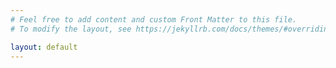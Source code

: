 ```yaml
---
# Feel free to add content and custom Front Matter to this file.
# To modify the layout, see https://jekyllrb.com/docs/themes/#overriding-theme-defaults

layout: default
---
```


<script language="javascript">
function probeId(probe) {
    return probe['id'];
}
function probeRawTitle(probe) {
    return "Probe #" + probeId(probe);
}
function probeTitle(probe) {
    if (probe['description']) {
        return probe['description'] + " (" + probeRawTitle(probe) + ")";
    } else {
        return probeRawTitle(probe);
    }
}
function probeUri(probe) {
    return 'https://atlas.ripe.net/probes/' + probe['id'] + '/';
}
function probeStatus(probe) {
    return "Status: " + probe['status']['name'];
}
function probeLink(probe) {
    return '<a href="' + probeUri(probe) + '" target="_blank">' + probeRawTitle(probe) + ' page on RIPE Atlas</a>';
}
function probePopup(probe) {
    return '<strong>' + probeTitle(probe) + '</strong><br />' + probeStatus(probe) + '<br />' + probeLink(probe);
}
function callback(data) {
    var active_probes = [];
    var inactive_probes = [];

    var active_probe_icon = L.icon({
        iconSize:      [25, 41],
        iconAnchor:    [12, 41],
        popupAnchor:   [1, -34],
        tooltipAnchor: [16, -28],
        shadowSize:    [41, 41],
        iconUrl:       'marker-active.png',
        shadowUrl:     'marker-shadow.png',
    });
    var inactive_probe_icon = L.icon({
        iconSize:      [25, 41],
        iconAnchor:    [12, 41],
        popupAnchor:   [1, -34],
        tooltipAnchor: [16, -28],
        shadowSize:    [41, 41],
        iconUrl:       'marker-inactive.png',
        shadowUrl:     'marker-shadow.png',
    });
    var ambassador_probe_icon = L.icon({
        iconSize:      [25, 41],
        iconAnchor:    [12, 41],
        popupAnchor:   [1, -34],
        tooltipAnchor: [16, -28],
        shadowSize:    [41, 41],
        iconUrl:       'marker-ambassador.png',
        shadowUrl:     'marker-shadow.png',
    });

    var ambassador_probe_ids = [
        52614,
        52814,
        53286,
    ];

    data['results'].forEach(r => {
        if (r['status']['id'] == '3') {
            inactive_probes.push(L.marker([r['geometry']['coordinates']['1'], r['geometry']['coordinates']['0']], { icon: inactive_probe_icon }).bindPopup(probePopup(r)));
        } else {
            var icon = active_probe_icon;
            if (ambassador_probe_ids.includes(probeId(r)))
                icon = ambassador_probe_icon;

            active_probes.push(L.marker([r['geometry']['coordinates']['1'], r['geometry']['coordinates']['0']], { icon: icon }).bindPopup(probePopup(r)));
        }
    });

    var mapsurfer    = L.tileLayer('https://api.openrouteservice.org/mapsurfer/{z}/{x}/{y}.png?api_key={orskey}', {attribution: 'Map data © <a href="https://maps.openrouteservice.org/">GIScience Research Group @ Heidelberg University</a>', orskey: '5b3ce3597851110001cf6248e6eeebc5abbe4825b1b19b3a321b7a15'});
    var osm          = L.tileLayer('https://{s}.tile.openstreetmap.fr/osmfr/{z}/{x}/{y}.png', { attribution: 'Map data © <a href="https://www.openstreetmap.fr/">OpenStreetMap France</a>' });
    var pirates      = L.tileLayer('https://{s}.tiles.mapbox.com/v4/mapbox.pirates/{z}/{x}/{y}.png?access_token=pk.eyJ1Ijoic21vcnRleCIsImEiOiJjams2eDRlNngxeG9zM3BtcTZ3cWV2aGE1In0.QE3nSWsjqOcjcZIhnX7eXg', {attribution: 'Pirates © <a href="https://www.mapbox.com/about/maps/">Mapbox</a>'});
    var highcontrast = L.tileLayer('https://{s}.tiles.mapbox.com/v4/mapbox.high-contrast/{z}/{x}/{y}.png?access_token=pk.eyJ1Ijoic21vcnRleCIsImEiOiJjams2eDRlNngxeG9zM3BtcTZ3cWV2aGE1In0.QE3nSWsjqOcjcZIhnX7eXg', {attribution: 'Mapbox High Contrast © <a href="https://www.mapbox.com/about/maps/">Mapbox</a>'});
    var toner        = L.tileLayer('https://stamen-tiles-{s}.a.ssl.fastly.net/toner/{z}/{x}/{y}.png', {attribution: 'Toner © <a href="https://maps.stamen.com/">Stamen Design</a>' });

    var markers_layer = L.markerClusterGroup();

    var active_probes_layer   = L.featureGroup.subGroup(markers_layer, active_probes);
    var inactive_probes_layer = L.featureGroup.subGroup(markers_layer, inactive_probes);

    markers_layer.addLayer(active_probes_layer, inactive_probes_layer);

    var map = L.map('map', {layers: [mapsurfer, markers_layer, active_probes_layer, inactive_probes_layer]});

    L.control.scale({maxWidth: 300}).addTo(map);

    var base_layers = {
        'MapSurfer':            mapsurfer,
        'Mapbox High Contrast': highcontrast,
        'OpenStreetMap France': osm,
        'Pirate':               pirates,
        'Toner':                toner
    };
    var overlays = {
        'Active probes':   active_probes_layer,
        'Inactive probes': inactive_probes_layer,
    };
    L.control.layers(base_layers, overlays).addTo(map);

    a = [-24.806681, -156.577148]
    b = [-6.904614, -132.93457]
    map.fitBounds([a, b]);
}

var script = document.createElement('script');
script.src = 'https://atlas.ripe.net/api/v2/probes/?country_code=PF&format=jsonp';

document.getElementsByTagName('head')[0].appendChild(script);
</script>

